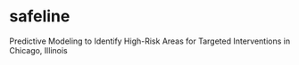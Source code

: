 # safeline
Predictive Modeling to Identify High-Risk Areas for Targeted Interventions in Chicago, Illinois
